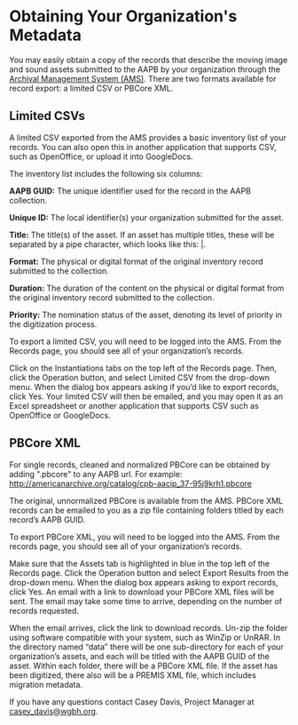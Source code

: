 # Obtaining Your Organization's Metadata

You may easily obtain a copy of the records that describe the moving image and sound assets submitted to the AAPB by your organization through the [Archival Management System (AMS)](https://ams.americanarchive.org). There are 
two formats available for record export: a limited CSV or PBCore XML.

## Limited CSVs

A limited CSV exported from the AMS provides a basic inventory list of your 
records. You can also open this in another application that supports CSV, such as OpenOffice, or upload it into GoogleDocs.

The inventory list includes the following six columns:

**AAPB GUID:** The unique identifier used for the record in the AAPB collection.

**Unique ID:** The local identifier(s) your organization submitted for the 
asset.

**Title:** The title(s) of the asset. If an asset has multiple titles, these 
will be separated by a pipe character, which looks like this: |.

**Format:** The physical or digital format of the original inventory record 
submitted to the collection.

**Duration:** The duration of the content on the physical or digital format 
from the original inventory record submitted to the collection.

**Priority:** The nomination status of the asset, denoting its level of 
priority in the digitization process.

To export a limited CSV, you will need to be logged into the AMS. From the 
Records page, you should see all of your organization’s records. 

Click on the Instantiations tabs on the top left of the Records page. Then, 
click the Operation button, and select Limited CSV from the drop-down menu. 
When the dialog box appears asking if you’d like to export records, click Yes. 
Your limited CSV will then be emailed, and you may open it as an Excel 
spreadsheet or another application that supports CSV such as OpenOffice or 
GoogleDocs.

## PBCore XML

For single records, cleaned and normalized PBCore can be obtained by adding
".pbcore" to any AAPB url. For example: 
http://americanarchive.org/catalog/cpb-aacip_37-95j9krh1.pbcore

The original, unnormalized PBCore is available from the AMS. PBCore XML records 
can be emailed to you as a zip file containing folders titled by each record’s 
AAPB GUID. 

To export PBCore XML, you will need to be logged into the AMS. From the records 
page, you should see all of your organization’s records. 

Make sure that the Assets tab is highlighted in blue in the top left of the 
Records page. Click the Operation button and select Export Results from the 
drop-down menu. When the dialog box appears asking to export records, click 
Yes. An email with a link to download your PBCore XML files will be sent. The 
email may take some time to arrive, depending on the number of records 
requested.
 
When the email arrives, click the link to download records. Un-zip the folder 
using software compatible with your system, such as WinZip or UnRAR. In the 
directory named “data” there will be one sub-directory for each of your 
organization’s assets, and each will be titled with the AAPB GUID of the asset. 
Within each folder, there will be a PBCore XML file. If the asset has been 
digitized, there also will be a PREMIS XML file, which includes migration 
metadata. 

If you have any questions contact Casey Davis, Project Manager at 
casey_davis@wgbh.org.

